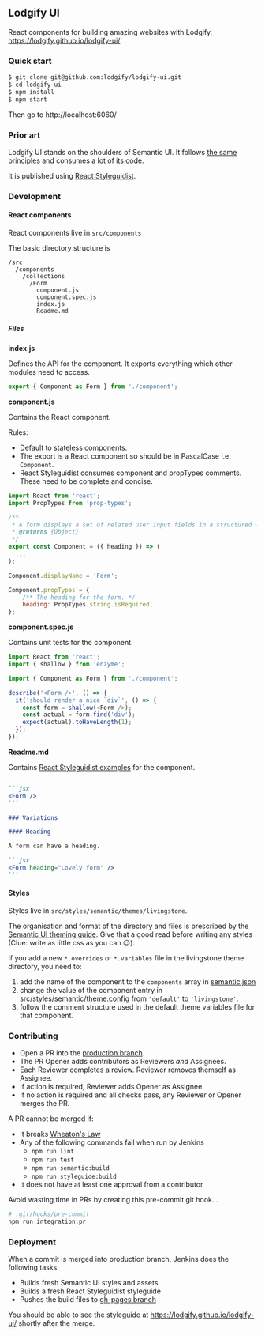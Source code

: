 ## Lodgify UI

React components for building amazing websites with Lodgify. https://lodgify.github.io/lodgify-ui/

### Quick start

```bash
$ git clone git@github.com:lodgify/lodgify-ui.git
$ cd lodgify-ui
$ npm install
$ npm start
```

Then go to http://localhost:6060/

### Prior art

Lodgify UI stands on the shoulders of Semantic UI. It follows [the same principles](https://semantic-ui.com/usage/theming.html) and consumes a lot of [its code](https://react.semantic-ui.com/introduction).

It is published using [React Styleguidist](https://react-styleguidist.js.org/).

### Development

#### React components

React components live in `src/components`

The basic directory structure is

```
/src
  /components
    /collections
      /Form
        component.js
        component.spec.js
        index.js
        Readme.md
```

##### Files

**index.js**

Defines the API for the component. It exports
everything which other modules need to access.

```js
export { Component as Form } from './component';
```

**component.js**

Contains the React component.

Rules:
- Default to stateless components.
- The export is a React component so should be in PascalCase i.e. `Component`.
- React Styleguidist consumes component and propTypes comments. These need to be complete and concise.

```js
import React from 'react';
import PropTypes from 'prop-types';

/**
 * A form displays a set of related user input fields in a structured way.
 * @returns {Object}
 */
export const Component = ({ heading }) => (
  ...
);

Component.displayName = 'Form';

Component.propTypes = {
    /** The heading for the form. */
    heading: PropTypes.string.isRequired,
};
```

**component.spec.js**

Contains unit tests for the component.

```js
import React from 'react';
import { shallow } from 'enzyme';

import { Component as Form } from './component';

describe('<Form />', () => {
  it('should render a nice `div`', () => {
    const form = shallow(<Form />);
    const actual = form.find('div');
    expect(actual).toHaveLength(1);
  });
});
```

**Readme.md**

Contains [React Styleguidist examples](https://react-styleguidist.js.org/docs/documenting.html#usage-examples-and-readme-files) for the component.

````md

```jsx
<Form />
```

### Variations

#### Heading

A form can have a heading.

```jsx
<Form heading="Lovely form" />
```

````

#### Styles

Styles live in `src/styles/semantic/themes/livingstone`.

The organisation and format of the directory and files is prescribed by the [Semantic UI theming guide](https://semantic-ui.com/usage/theming.html). Give that a good read before writing any styles (Clue: write as little css as you can 😉).

If you add a new `*.overrides` or `*.variables` file in the livingstone theme directory, you need to:

1. add the name of the component to the `components` array in [semantic.json](https://github.com/lodgify/lodgify-ui/blob/production/semantic.json)
1. change the value of the component entry in [src/styles/semantic/theme.config](https://github.com/lodgify/lodgify-ui/blob/production/src/styles/semantic/theme.config) from `'default'` to `'livingstone'`.
1. follow the comment structure used in the default theme variables file for that component.

### Contributing

- Open a PR into the [production branch](https://github.com/lodgify/lodgify-ui/tree/production).
- The PR Opener adds contributors as Reviewers *and* Assignees.
- Each Reviewer completes a review. Reviewer removes themself as Assignee.
- If action is required, Reviewer adds Opener as Assignee.
- If no action is required and all checks pass, any Reviewer or Opener merges the PR.

A PR cannot be merged if:
- It breaks [Wheaton's Law](http://www.wheatonslaw.com/)
- Any of the following commands fail when run by Jenkins
  - `npm run lint`
  - `npm run test`
  - `npm run semantic:build`
  - `npm run styleguide:build`
- It does not have at least one approval from a contributor

Avoid wasting time in PRs by creating this pre-commit git hook...

```sh
# .git/hooks/pre-commit
npm run integration:pr
```

### Deployment

When a commit is merged into production branch, Jenkins does the following tasks

- Builds fresh Semantic UI styles and assets
- Builds a fresh React Styleguidist styleguide
- Pushes the build files to [gh-pages branch](https://github.com/lodgify/lodgify-ui/tree/gh-pages)

You should be able to see the styleguide at https://lodgify.github.io/lodgify-ui/ shortly after the merge.
